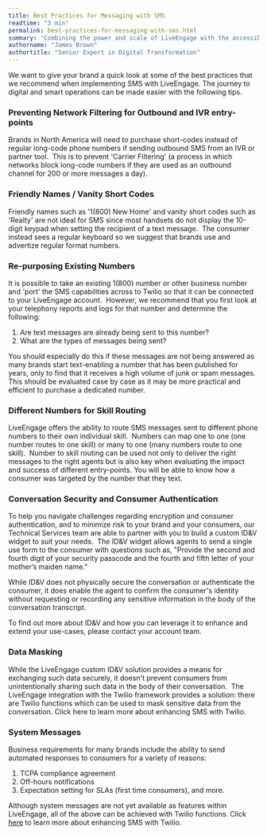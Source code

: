 ```yaml
---
title: Best Practices for Messaging with SMS
readtime: "3 min"
permalink: best-practices-for-messaging-with-sms.html
summary: "Combining the power and scale of LiveEngage with the accessibility and popularity of SMS means that your brand can access the millions of consumer ready to connect via SMS messaging."
authorname: "James Brown"
authortitle: "Senior Expert in Digital Transformation"
---
```


We want to give your brand a quick look at some of the best practices that we recommend when implementing SMS with LiveEngage. The journey to digital and smart operations can be made easier with the following tips.

### Preventing Network Filtering for Outbound and IVR entry-points

Brands in North America will need to purchase short-codes instead of regular long-code phone numbers if sending outbound SMS from an IVR or partner tool.  This is to prevent 'Carrier Filtering' (a process in which networks block long-code numbers if they are used as an outbound channel for 200 or more messages a day).

### Friendly Names / Vanity Short Codes
Friendly names such as '1(800) New Home' and vanity short codes such as 'Realty' are not ideal for SMS since most handsets do not display the 10-digit keypad when setting the recipient of a text message.  The consumer instead sees a regular keyboard so we suggest that brands use and advertize regular format numbers.

### Re-purposing Existing Numbers
It is possible to take an existing 1(800) number or other business number and 'port' the SMS capabilities across to Twilio so that it can be connected to your LiveEngage account.  However, we recommend that you first look at your telephony reports and logs for that number and determine the following:

1.	Are text messages are already being sent to this number?
2.	What are the types of messages being sent?

You should especially do this if these messages are not being answered as many brands start text-enabling a number that has been published for years, only to find that it receives a high volume of junk or spam messages. This should be evaluated case by case as it may be more practical and efficient to purchase a dedicated number.

### Different Numbers for Skill Routing
LiveEngage offers the ability to route SMS messages sent to different phone numbers to their own individual skill.  Numbers can map one to one (one number routes to one skill) or many to one (many numbers route to one skill).  Number to skill routing can be used not only to deliver the right messages to the right agents but is also key when evaluating the impact and success of different entry-points. You will be able to know how a consumer was targeted by the number that they text.

### Conversation Security and Consumer Authentication
To help you navigate challenges regarding encryption and consumer authentication, and to minimize risk to your brand and your consumers, our Technical Services team are able to partner with you to build a custom ID&V widget to suit your needs.  The ID&V widget allows agents to send a single use form to the consumer with questions such as, "Provide the second and fourth digit of your security passcode and the fourth and fifth letter of your mother’s maiden name."

While ID&V does not physically secure the conversation or authenticate the consumer, it does enable the agent to confirm the consumer's identity without requesting or recording any sensitive information in the body of the conversation transcript.  

To find out more about ID&V and how you can leverage it to enhance and extend your use-cases, please contact your account team.

### Data Masking

While the LiveEngage custom ID&V solution provides a means for exchanging such data securely, it doesn't prevent consumers from unintentionally sharing such data in the body of their conversation.  The LiveEngage integration with the Twilio framework provides a solution: there are Twilio functions which can be used to mask sensitive data from the conversation. Click here to learn more about enhancing SMS with Twilio.

### System Messages

Business requirements for many brands include the ability to send automated responses to consumers for a variety of reasons:
1.	TCPA compliance agreement
2.	Off-hours notifications
3.	Expectation setting for SLAs (first time consumers), and more.

Although system messages are not yet available as features within LiveEngage, all of the above can be achieved with Twilio functions. Click [here](https://s3-eu-west-1.amazonaws.com/ce-sr/CA/Messaging/Enhancing+SMS+experience+with+Twilio+Functions.pdf) to learn more about enhancing SMS with Twilio.
